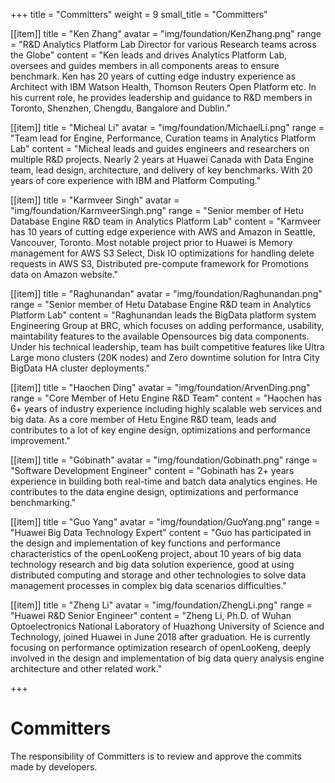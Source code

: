 +++
title = "Committers"
weight = 9
small_title = "Committers"

[[item]]
    title = "Ken Zhang"
    avatar = "img/foundation/KenZhang.png"
    range = "R&D Analytics Platform Lab Director for various Research teams across the Globe"
    content = "Ken leads and drives Analytics Platform Lab, oversees and guides members in all components areas to ensure benchmark. Ken has 20 years of cutting edge industry experience as Architect with IBM Watson Health, Thomson Reuters Open Platform etc. In his current role, he provides leadership and guidance to R&D members in Toronto, Shenzhen, Chengdu, Bangalore and Dublin."

[[item]]
    title = "Micheal Li"
    avatar = "img/foundation/MichaelLi.png"
    range = "Team lead for Engine, Performance, Curation teams in Analytics Platform Lab"
    content = "Micheal leads and guides engineers and researchers on multiple R&D projects. Nearly 2 years at Huawei Canada with Data Engine team, lead design, architecture, and delivery of key benchmarks. With 20 years of core experience with IBM and Platform Computing."

[[item]]
    title = "Karmveer Singh"
    avatar = "img/foundation/KarmveerSingh.png"
    range = "Senior member of Hetu Database Engine R&D team in Analytics Platform Lab"
    content = "Karmveer has 10 years of cutting edge experience with AWS and Amazon in Seattle, Vancouver, Toronto. Most notable project prior to Huawei is Memory management for AWS S3 Select, Disk IO optimizations for handling delete requests in AWS S3, Distributed pre-compute framework for Promotions data on Amazon website."
    
[[item]]
    title = "Raghunandan"
    avatar = "img/foundation/Raghunandan.png"
    range = "Senior member of Hetu Database Engine R&D team in Analytics Platform Lab"
    content = "Raghunandan leads the BigData platform system Engineering Group at BRC, which focuses on adding performance, usability, maintability features to the available Opensources big data components. Under his technical leadership, team has built competitive features like Ultra Large mono clusters (20K nodes) and Zero downtime solution for Intra City BigData HA cluster deployments."

[[item]]
    title = "Haochen Ding"
    avatar = "img/foundation/ArvenDing.png"
    range = "Core Member of Hetu Engine R&D Team"
    content = "Haochen has 6+ years of industry experience including highly scalable web services and big data. As a core member of Hetu Engine R&D team, leads and contributes to a lot of key engine design, optimizations and performance improvement."
    
[[item]]
    title = "Gobinath"
    avatar = "img/foundation/Gobinath.png"
    range = "Software Development Engineer"
    content = "Gobinath has 2+ years experience in building both real-time and batch data analytics engines. He contributes to the data engine design, optimizations and performance benchmarking."


[[item]]
    title = "Guo Yang"
    avatar = "img/foundation/GuoYang.png"
    range = "Huawei Big Data Technology Expert"
    content = "Guo has participated in the design and implementation of key functions and performance characteristics of the openLooKeng project, about 10 years of big data technology research and big data solution experience, good at using distributed computing and storage and other technologies to solve data management processes in complex big data scenarios difficulties."

[[item]]
    title = "Zheng Li"
    avatar = "img/foundation/ZhengLi.png"
    range = "Huawei R&D Senior Engineer"
    content = "Zheng Li, Ph.D. of Wuhan Optoelectronics National Laboratory of Huazhong University of Science and Technology, joined Huawei in June 2018 after graduation. He is currently focusing on performance optimization research of openLooKeng, deeply involved in the design and implementation of big data query analysis engine architecture and other related work."

+++


# Committers 


The responsibility of Committers is to review and approve the commits made by developers. 